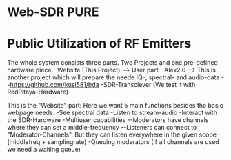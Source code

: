 # Web-SDR PURE
# Public Utilization of RF Emitters

The whole system consists three parts. Two Projects and one pre-defined hardware piece.
  -Website (This Project) --> User part.
  -Alex2.0 --> This is another project which will prepare the neede IQ-, spectral- and audio-data
     --https://github.com/kusi581/bda
  -SDR-Transciever (We test it with RedPitaya-Hardware)
  
This is the "Website" part:
Here we want 5 main functions besides the basic webpage needs.
  -See spectral data
  -Listen to stream-audio
  -Interact with the SDR-Hardware
  -Multiuser capabilities
    --Moderators have channels where they can set a middle-frequency
    --Listeners can connect to "Moderator-Channels". But they can listen everywhere in the given scope (middlefreq + samplingrate)
  -Queuing moderators (If all channels are used we need a waiting queue)
